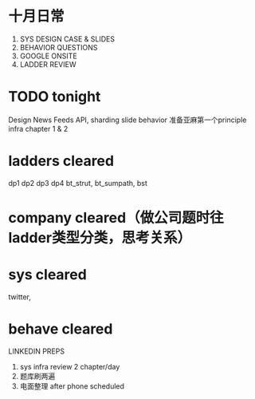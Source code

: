 # 十月日常
1. SYS DESIGN CASE & SLIDES
2. BEHAVIOR QUESTIONS
3. GOOGLE ONSITE
4. LADDER REVIEW

# TODO tonight
Design News Feeds API, sharding slide
behavior 准备亚麻第一个principle
infra chapter 1 & 2

# ladders cleared
dp1 dp2 dp3 dp4
bt_strut, bt_sumpath, bst

# company cleared（做公司题时往ladder类型分类，思考关系）

# sys cleared
twitter,

# behave cleared


LINKEDIN PREPS
1. sys infra review 2 chapter/day
2. 题库刷两遍
3. 电面整理  after phone scheduled
